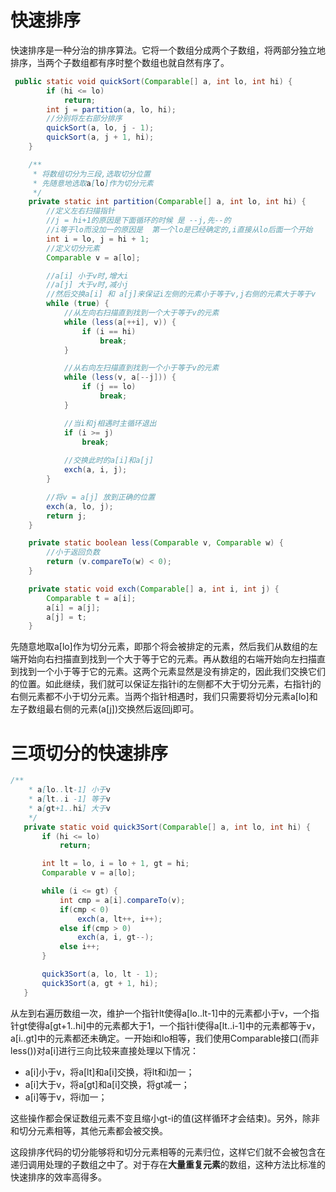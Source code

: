 # 快速排序
快速排序是一种分治的排序算法。它将一个数组分成两个子数组，将两部分独立地排序，当两个子数组都有序时整个数组也就自然有序了。

```java
 public static void quickSort(Comparable[] a, int lo, int hi) {
        if (hi <= lo)
            return;
        int j = partition(a, lo, hi);
        //分别将左右部分排序
        quickSort(a, lo, j - 1);
        quickSort(a, j + 1, hi);
    }

    /**
     * 将数组切分为三段,选取切分位置
     * 先随意地选取a[lo]作为切分元素
     */
    private static int partition(Comparable[] a, int lo, int hi) {
        //定义左右扫描指针
        //j = hi+1的原因是下面循环的时候 是 --j,先--的
        //i等于lo而没加一的原因是  第一个lo是已经确定的,i直接从lo后面一个开始
        int i = lo, j = hi + 1;
        //定义切分元素
        Comparable v = a[lo];

        //a[i] 小于v时,增大i
        //a[j] 大于v时,减小j
        //然后交换a[i] 和 a[j]来保证i左侧的元素小于等于v,j右侧的元素大于等于v
        while (true) {
            //从左向右扫描直到找到一个大于等于v的元素
            while (less(a[++i], v)) {
                if (i == hi)
                    break;
            }

            //从右向左扫描直到找到一个小于等于v的元素
            while (less(v, a[--j])) {
                if (j == lo)
                    break;
            }

            //当i和j相遇时主循环退出
            if (i >= j)
                break;
            
            //交换此时的a[i]和a[j]
            exch(a, i, j);
        }

        //将v = a[j] 放到正确的位置
        exch(a, lo, j);
        return j;
    }

    private static boolean less(Comparable v, Comparable w) {
        //小于返回负数
        return (v.compareTo(w) < 0);
    }

    private static void exch(Comparable[] a, int i, int j) {
        Comparable t = a[i];
        a[i] = a[j];
        a[j] = t;
    }
```

先随意地取a[lo]作为切分元素，即那个将会被排定的元素，然后我们从数组的左端开始向右扫描直到找到一个大于等于它的元素。再从数组的右端开始向左扫描直到找到一个小于等于它的元素。这两个元素显然是没有排定的，因此我们交换它们的位置。如此继续，我们就可以保证左指针i的左侧都不大于切分元素，右指针j的右侧元素都不小于切分元素。当两个指针相遇时，我们只需要将切分元素a[lo]和左子数组最右侧的元素(a[j])交换然后返回j即可。

# 三项切分的快速排序

```java
/**
    * a[lo..lt-1] 小于v
    * a[lt..i -1] 等于v
    * a[gt+1..hi] 大于v
    */
   private static void quick3Sort(Comparable[] a, int lo, int hi) {
       if (hi <= lo)
           return;

       int lt = lo, i = lo + 1, gt = hi;
       Comparable v = a[lo];

       while (i <= gt) {
           int cmp = a[i].compareTo(v);
           if(cmp < 0)
               exch(a, lt++, i++);
           else if(cmp > 0)
               exch(a, i, gt--);
           else i++;
       }

       quick3Sort(a, lo, lt - 1);
       quick3Sort(a, gt + 1, hi);
   }
```
从左到右遍历数组一次，维护一个指针lt使得a[lo..lt-1]中的元素都小于v，一个指针gt使得a[gt+1..hi]中的元素都大于1，一个指针i使得a[lt..i-1]中的元素都等于v，a[i..gt]中的元素都还未确定。一开始i和lo相等，我们使用Comparable接口(而非less())对a[i]进行三向比较来直接处理以下情况：
* a[i]小于v，将a[lt]和a[i]交换，将lt和i加一；
* a[i]大于v，将a[gt]和a[i]交换，将gt减一；
* a[i]等于v，将i加一；

这些操作都会保证数组元素不变且缩小gt-i的值(这样循环才会结束)。另外，除非和切分元素相等，其他元素都会被交换。

这段排序代码的切分能够将和切分元素相等的元素归位，这样它们就不会被包含在递归调用处理的子数组之中了。对于存在**大量重复元素**的数组，这种方法比标准的快速排序的效率高得多。